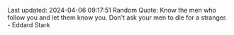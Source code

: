 Last updated: 2024-04-06 09:17:51
Random Quote: Know the men who follow you and let them know you.  Don't ask your men to die for a stranger.  -  Eddard Stark